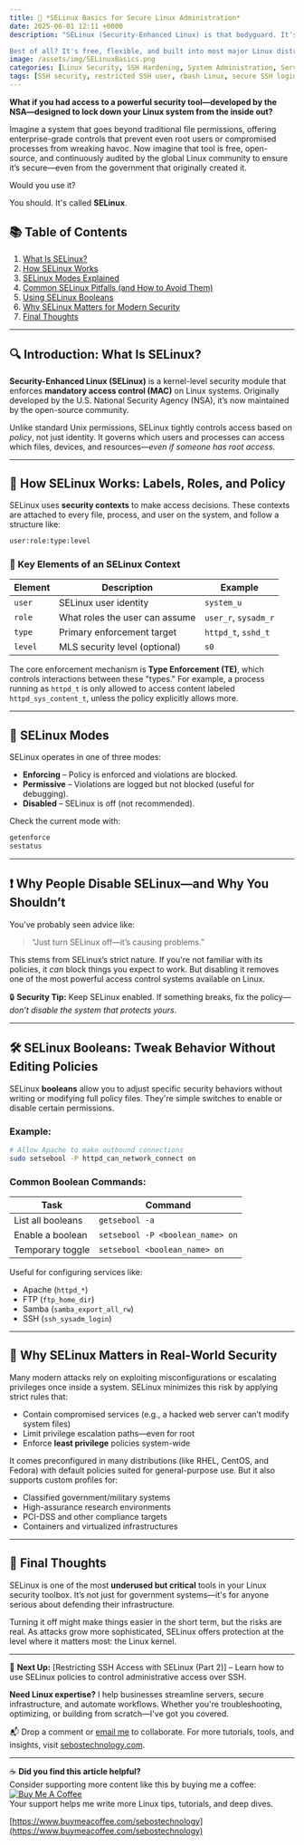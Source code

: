 ```yaml
---
title: 🔐 *SELinux Basics for Secure Linux Administration*
date: 2025-06-01 12:11 +0000
description: "SELinux (Security-Enhanced Linux) is that bodyguard. It's a powerful security framework that enforces strict access controls at the kernel level, protecting your system from internal threats, misconfigurations, and privilege escalation—even when traditional permissions fail.

Best of all? It's free, flexible, and built into most major Linux distributions."
image: /assets/img/SELinuxBasics.png
categories: [Linux Security, SSH Hardening, System Administration, Server Security, User Management]
tags: [SSH security, restricted SSH user, rbash Linux, secure SSH login, Linux sysadmin tips, SSH hardening practices, limiting SSH access, two-account SSH model, secure Linux configuration, SSH restricted shell]
---
```


**What if you had access to a powerful security tool—developed by the NSA—designed to lock down your Linux system from the inside out?**

Imagine a system that goes beyond traditional file permissions, offering enterprise-grade controls that prevent even root users or compromised processes from wreaking havoc. Now imagine that tool is free, open-source, and continuously audited by the global Linux community to ensure it’s secure—even from the government that originally created it.

Would you use it?

You should. It's called **SELinux**.
## 📚 Table of Contents

1. [What Is SELinux?](#-introduction-what-is-selinux)
2. [How SELinux Works](#-how-selinux-works-labels-roles-and-policy)
3. [SELinux Modes Explained](#-selinux-modes)
4. [Common SELinux Pitfalls (and How to Avoid Them)](#-why-people-disable-selinuxand-why-you-shouldnt)
5. [Using SELinux Booleans](#-selinux-booleans-tweak-behavior-without-editing-policies)
6. [Why SELinux Matters for Modern Security](#-why-selinux-matters-in-real-world-security)
7. [Final Thoughts](#-final-thoughts)

---

## 🔍 Introduction: What Is SELinux?

**Security-Enhanced Linux (SELinux)** is a kernel-level security module that enforces **mandatory access control (MAC)** on Linux systems. Originally developed by the U.S. National Security Agency (NSA), it’s now maintained by the open-source community.

Unlike standard Unix permissions, SELinux tightly controls access based on *policy*, not just identity. It governs which users and processes can access which files, devices, and resources—*even if someone has root access*.

---

## 🧱 How SELinux Works: Labels, Roles, and Policy

SELinux uses **security contexts** to make access decisions. These contexts are attached to every file, process, and user on the system, and follow a structure like:

```bash
user:role:type:level
```

### 🔹 Key Elements of an SELinux Context

| Element | Description                    | Example              |
| ------- | ------------------------------ | -------------------- |
| `user`  | SELinux user identity          | `system_u`           |
| `role`  | What roles the user can assume | `user_r`, `sysadm_r` |
| `type`  | Primary enforcement target     | `httpd_t`, `sshd_t`  |
| `level` | MLS security level (optional)  | `s0`                 |

The core enforcement mechanism is **Type Enforcement (TE)**, which controls interactions between these "types." For example, a process running as `httpd_t` is only allowed to access content labeled `httpd_sys_content_t`, unless the policy explicitly allows more.

---

## 🚦 SELinux Modes

SELinux operates in one of three modes:

* **Enforcing** – Policy is enforced and violations are blocked.
* **Permissive** – Violations are logged but not blocked (useful for debugging).
* **Disabled** – SELinux is off (not recommended).

Check the current mode with:

```bash
getenforce
sestatus
```

---

## ❗ Why People Disable SELinux—and Why You Shouldn’t

You’ve probably seen advice like:

> “Just turn SELinux off—it’s causing problems.”

This stems from SELinux’s strict nature. If you're not familiar with its policies, it *can* block things you expect to work. But disabling it removes one of the most powerful access control systems available on Linux.

🔒 **Security Tip:** Keep SELinux enabled. If something breaks, fix the policy—*don’t disable the system that protects yours*.

---

## 🛠️ SELinux Booleans: Tweak Behavior Without Editing Policies

SELinux **booleans** allow you to adjust specific security behaviors without writing or modifying full policy files. They're simple switches to enable or disable certain permissions.

### Example:

```bash
# Allow Apache to make outbound connections
sudo setsebool -P httpd_can_network_connect on
```

### Common Boolean Commands:

| Task              | Command                          |
| ----------------- | -------------------------------- |
| List all booleans | `getsebool -a`                   |
| Enable a boolean  | `setsebool -P <boolean_name> on` |
| Temporary toggle  | `setsebool <boolean_name> on`    |

Useful for configuring services like:

* Apache (`httpd_*`)
* FTP (`ftp_home_dir`)
* Samba (`samba_export_all_rw`)
* SSH (`ssh_sysadm_login`)

---

## 🧭 Why SELinux Matters in Real-World Security

Many modern attacks rely on exploiting misconfigurations or escalating privileges once inside a system. SELinux minimizes this risk by applying strict rules that:

* Contain compromised services (e.g., a hacked web server can’t modify system files)
* Limit privilege escalation paths—even for root
* Enforce **least privilege** policies system-wide

It comes preconfigured in many distributions (like RHEL, CentOS, and Fedora) with default policies suited for general-purpose use. But it also supports custom profiles for:

* Classified government/military systems
* High-assurance research environments
* PCI-DSS and other compliance targets
* Containers and virtualized infrastructures

---

## 🧩 Final Thoughts

SELinux is one of the most **underused but critical** tools in your Linux security toolbox. It’s not just for government systems—it's for anyone serious about defending their infrastructure.

Turning it off might make things easier in the short term, but the risks are real. As attacks grow more sophisticated, SELinux offers protection at the level where it matters most: the Linux kernel.

---

📘 **Next Up:** \[Restricting SSH Access with SELinux (Part 2)] – Learn how to use SELinux policies to control administrative access over SSH.


**Need Linux expertise?** I help businesses streamline servers, secure infrastructure, and automate workflows. Whether you're troubleshooting, optimizing, or building from scratch—I've got you covered.  

📬 Drop a comment or [email me](mailto:info@sebostechnology.com) to collaborate. For more tutorials, tools, and insights, visit [sebostechnology.com](https://sebostechnology.com).

---

☕ **Did you find this article helpful?**  
Consider supporting more content like this by buying me a coffee:  
[![Buy Me A Coffee](https://img.shields.io/badge/Buy%20Me%20A%20Coffee-Donate-yellow)](https://www.buymeacoffee.com/sebostechnology)  
Your support helps me write more Linux tips, tutorials, and deep dives.

[https://www.buymeacoffee.com/sebostechnology](https://www.buymeacoffee.com/sebostechnology)
